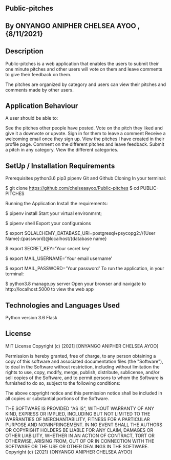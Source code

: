 ## Public-pitches
## By ONYANGO ANIPHER CHELSEA AYOO ,{8/11/2021}
## Description
Public-pitches is a web application that enables the users to submit their one minute pitches and other users will vote on them and leave comments to give their feedback on them.

The pitches are organized by category and users can view their pitches and comments made by other users.

## Application Behaviour
A user should be able to:

See the pitches other people have posted.
Vote on the pitch they liked and give it a downvote or upvote.
Sign in for them to leave a comment
Receive a welcoming email once they sign up.
View the pitches I have created in their profile page.
Comment on the different pitches and leave feedback.
Submit a pitch in any category.
View the different categories.

## SetUp / Installation Requirements

Prerequisites
python3.6
pip3
pipenv
Git and Github
Cloning
In your terminal:

  $ git clone https://github.com/chelseaayoo/Public-pitches
  $ cd PUBLIC-PITCHES

Running the Application
Install the requirements:

   $ pipenv install
Start your virtual environmrnt;

  $ pipenv shell 
Export your configuraions

  $ export SQLALCHEMY_DATABASE_URI=postgresql+psycopg2://{User Name}:{password}@localhost/{database name}

  $ export SECRET_KEY='Your secret key'

  $ export MAIL_USERNAME='Your email username'

  $ export MAIL_PASSWORD='Your password'
To run the application, in your terminal:

  $ python3.8 manage.py server
Open your browser and navigate to http://localhost:5000 to view the web app

## Technologies and Languages Used
Python version 3.6
Flask
## License
MIT License Copyright (c) [2021] [ONYANGO ANIPHER CHELSEA AYOO]

Permission is hereby granted, free of charge, to any person obtaining a copy of this software and associated documentation files (the "Software"), to deal in the Software without restriction, including without limitation the rights to use, copy, modify, merge, publish, distribute, sublicense, and/or sell copies of the Software, and to permit persons to whom the Software is furnished to do so, subject to the following conditions:

The above copyright notice and this permission notice shall be included in all copies or substantial portions of the Software.

THE SOFTWARE IS PROVIDED "AS IS", WITHOUT WARRANTY OF ANY KIND, EXPRESS OR IMPLIED, INCLUDING BUT NOT LIMITED TO THE WARRANTIES OF MERCHANTABILITY, FITNESS FOR A PARTICULAR PURPOSE AND NONINFRINGEMENT. IN NO EVENT SHALL THE AUTHORS OR COPYRIGHT HOLDERS BE LIABLE FOR ANY CLAIM, DAMAGES OR OTHER LIABILITY, WHETHER IN AN ACTION OF CONTRACT, TORT OR OTHERWISE, ARISING FROM, OUT OF OR IN CONNECTION WITH THE SOFTWARE OR THE USE OR OTHER DEALINGS IN THE SOFTWARE. Copyright (c) {2021} {ONYANGO ANIPHER CHELSEA AYOO}